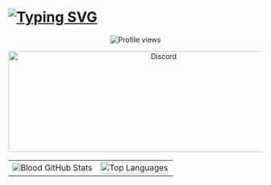 # [![Typing SVG](https://readme-typing-svg.herokuapp.com?color=e6dc2e&lines=Hi,+I'm+Caique+:D)](https://git.io/typing-svg)


<p align="center">
  <img src="https://komarev.com/ghpvc/?username=kyev&label=Profile%20views&color=0e75b6&style=flat" alt="Profile views" />
</p>

<p align="center">
    <img src="https://discord-arts.asure.dev/card/108009861792425765?disableProfileTheme=true" alt="Discord" width="600" height="200" />
</p>

<div align="center">
  <table>
    <tr>
      <td>
        <img src="https://github-readme-stats.vercel.app/api?username=kyev&show_icons=true&theme=dark&hide_border=true&layout=compact&include_all_commits=true&count_private=true" alt="Blood GitHub Stats" />
      </td>
      <td>
        <img width="200%" src="https://github-readme-stats.vercel.app/api/top-langs?username=kyev&theme=dark&hide_border=true&layout=compact&langs_count=7" alt="Top Languages" />
      </td>
    </tr>
  </table>
</div>
